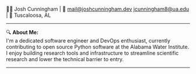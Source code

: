 👨‍💻 Josh Cunningham | 📧 mail@joshcunningham.dev jcunningham8@ua.edu | 📍 Tuscaloosa, AL 

---

🔍 **About Me:**  
I'm a dedicated software engineer and DevOps enthusiast, currently contributing to open source Python software at the Alabama Water Institute. I enjoy building research tools and infrastructure to streamline scientific research and lower the technical barrier to entry.

---

